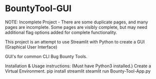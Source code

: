 # BountyTool-GUI

NOTE: Incomplete Project - There are some duplicate pages, and many pages are incomplete. 
Some pages are visibly complete, but may need additional flag options added for complete functionality. 

This project is an attempt to use 
Streamlit with Python to create a GUI (Graphical User Interface)

GUI's for common CLI Bug Bounty Tools.

Installation & Usage instructions: 
(Must have Python3 installed.)
Create a Virtual Environment.
pip install streamlit 
steamlit run Bounty-Tool-App.py


